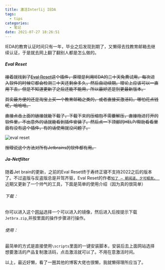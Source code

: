 ```yaml
---
title: 激活Interlij IEDA
tags:
  - tips
categories:
  - 笔记
date: 2021-07-27 18:26:51
---
```


IEDA的教育认证时间只有一年，毕业之后发现到期了，又懒得去找教育邮箱去继续认证，于是就去网上翻了翻别人都是怎么做的。

##### Eval Reset

~~接着就找到了[Eval Reset](http://git.yocoh.cn/ide-eval-resetter-2.1.6.zip)这个插件，原理是利用IEDA的三十天免费试用，每次进入软件的时候它都会检测三十天还剩余多久，然后自动续期。理论上应该可以一直用下去，但是不知道更新了之后还能不能用，所以最好还是别更最新版本。~~

~~其实最方便的还是淘宝上买一个教育邮箱之类的，或者直接买激活码，哪怕花点钱呢，哈哈哈。~~

~~直接点击上面的链接就能下载了，下载下来的压缩包不需要解压，直接拖进打开的软件里，不出意外的话就能看到插件安装了。然后点一下顶部的HELP/帮助看看里面有没有这个插件，有的话使用就没问题了。~~

![eval reset](http://file.yocoh.cn/images/image-20210727183509742.png)

~~按理说这个方法对所有Jetbrains的软件都有用。~~

##### Ja-Netfilter

随着Jet brain的更新，之前的Eval Reset终于寿终正寝不支持2022之后的版本了。不过盗版与反盗版总是并驾齐驱，Eval Reset的作者[`知了 – 朝闻道，夕可眠矣。 `](https://zhile.io/)近期又更新了一个帅气的工具，下面是简单的使用介绍（因为真的很简单）

###### 下载：

你可以进入这个[网站](https://3.jetbra.in/)选择一个可以进入的镜像，然后进入后按提示下载`Jetbra.zip`,并按里面的操作步骤进行操作。

###### 使用：

最简单的方式是直接使用`\scripts`里面的一键安装脚本，安装后去上面网站选择想要激活的产品复制激活码，点击激活就可以了。不用在意激活时间。



以上，最近好懒，看了一圈其他的博客大佬也很懒，我就懒得理所应当了。